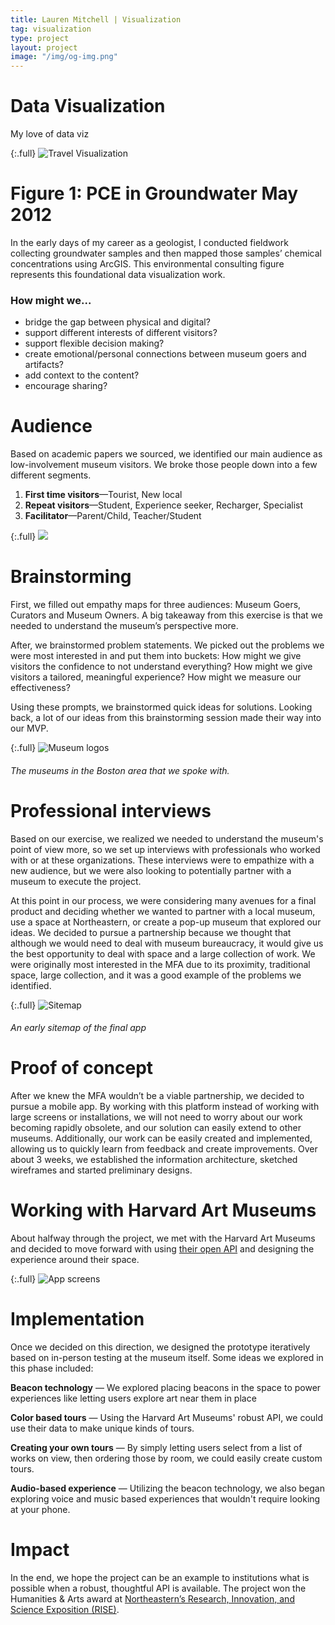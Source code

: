 ```yaml
---
title: Lauren Mitchell | Visualization
tag: visualization
type: project
layout: project
image: "/img/og-img.png"
---
```


# Data Visualization
My love of data viz

{:.full}
![Travel Visualization](/img/full/visualization_for_mom.png)

# Figure 1: PCE in Groundwater May 2012
In the early days of my career as a geologist, I conducted fieldwork collecting groundwater samples and then mapped those samples’ chemical concentrations using ArcGIS. This environmental consulting figure represents this foundational data visualization work.

### How might we...
- bridge the gap between physical and digital?
- support different interests of different visitors?
- support flexible decision making?
- create emotional/personal connections between museum goers and artifacts?
- add context to the content?
- encourage sharing?

# Audience
Based on academic papers we sourced, we identified our main audience as low-involvement museum visitors. We broke those people down into a few different segments.

1. **First time visitors**—Tourist, New local
1. **Repeat visitors**—Student, Experience seeker, Recharger, Specialist
1. **Facilitator**—Parent/Child, Teacher/Student

{:.full}
![](/img/full/museum8.png)






# Brainstorming
First, we filled out empathy maps for three audiences: Museum Goers, Curators and Museum Owners. A big takeaway from this exercise is that we needed to understand the museum’s perspective more.

After, we brainstormed problem statements. We picked out the problems we were most interested in and put them into buckets: How might we give visitors the confidence to not understand everything? How might we give visitors a tailored, meaningful experience? How might we measure our effectiveness?

Using these prompts, we brainstormed quick ideas for solutions. Looking back, a lot of our ideas from this brainstorming session made their way into our MVP.

{:.full}
![Museum logos](/img/full/museum5.png)
###### The museums in the Boston area that we spoke with.

# Professional interviews
Based on our exercise, we realized we needed to understand the museum's point of view more, so we set up interviews with professionals who worked with or at these organizations. These interviews were to empathize with a new audience, but we were also looking to potentially partner with a museum to execute the project.

At this point in our process, we were considering many avenues for a final product and deciding whether we wanted to partner with a local museum, use a space at Northeastern, or create a pop-up museum that explored our ideas. We decided to pursue a partnership because we thought that although we would need to deal with museum bureaucracy, it would give us the best opportunity to deal with space and a large collection of work. We were originally most interested in the MFA due to its proximity, traditional space, large collection, and it was a good example of the problems we identified.

{:.full}
![Sitemap](/img/full/museum6.png)
###### An early sitemap of the final app


# Proof of concept

After we knew the MFA wouldn’t be a viable partnership, we decided to pursue a mobile app. By working with this platform instead of working with large screens or installations, we will not need to worry about our work becoming rapidly obsolete, and our solution can easily extend to other museums. Additionally, our work can be easily created and implemented, allowing us to quickly learn from feedback and create improvements. Over about 3 weeks, we established the information architecture, sketched wireframes and started preliminary designs.

# Working with Harvard Art Museums
About halfway through the project, we met with the Harvard Art Museums and decided to move forward with using <a href="https://www.harvardartmuseums.org/collections/api">their open API</a> and designing the experience around their space.

{:.full}
![App screens](/img/full/museum7.png)

# Implementation
Once we decided on this direction, we designed the prototype iteratively based on in-person testing at the museum itself. Some ideas we explored in this phase included:

**Beacon technology** — We explored placing beacons in the space to power experiences like letting users explore art near them in place


**Color based tours** — Using the Harvard Art Museums' robust API, we could use their data to make unique kinds of tours.


**Creating your own tours** — By simply letting users select from a list of works on view, then ordering those by room, we could easily create custom tours.

**Audio-based experience** — Utilizing the beacon technology, we also began exploring voice and music based experiences that wouldn't require looking at your phone.

# Impact

In the end, we hope the project can be an example to institutions what is possible when a robust, thoughtful API is available. The project won the Humanities & Arts award at [Northeastern’s Research, Innovation, and Science Exposition (RISE)](https://www.northeastern.edu/rise/).
